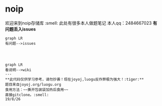 # noip
欢迎来到noip存储库 :smell:
此处有很多本人做题笔记
本人qq：2484667023
**有问题丢入issues**
```
graph LR
有问题-->issues




graph LR
看说明-->wiki
---
**此代码仅供学习参考，请勿抄袭！现在joyoj,luogu反作弊极为强大！:tiger:**
题目来自joyoj.org/luogu.org
食用方法：~~撕开包装袋加热后食用~~
直接gitclone。:smell:
19/8/26
